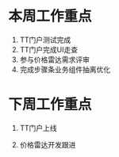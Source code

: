 # 本周工作重点

1. TT门户测试完成
2. TT门户完成UI走查
3. 参与价格雷达需求评审
4. 完成步骤条业务组件抽离优化

# 下周工作重点

1. TT门户上线

2. 价格雷达开发跟进

   
